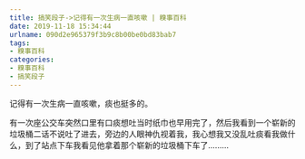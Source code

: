 ```yaml
---
title: 搞笑段子->记得有一次生病一直咳嗽 | 糗事百科
date: 2019-11-18 15:34:44
urlname: 090d2e965379f3b9c8b00be0bd83bab7
tags: 
- 糗事百科
categories:
- 糗事百科
- 搞笑段子
---
```

记得有一次生病一直咳嗽，痰也挺多的。

有一次座公交车突然口里有口痰想吐当时纸巾也早用完了，然后我看到一个崭新的垃圾桶二话不说吐了进去，旁边的人眼神仇视着我，我心想我又没乱吐痰看我做什么，到了站点下车我看见他拿着那个崭新的垃圾桶下车了.........


